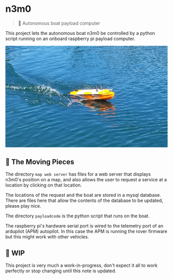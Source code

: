 # n3m0
> 🚤 Autonomous boat payload computer

This project lets the autonomous boat n3m0 be controlled by a python script running on an onboard raspberry pi payload computer.

![boat pic](https://github.com/DAVFoundation/n3m0/blob/master/20170615_155019-crop.jpg)

## 🔧 The Moving Pieces

The directory `map web server` has files for a web server that displays n3m0's position on a map,
and also allows the user to request a service at a location by clicking on that location.

The locations of the request and the boat are stored in a mysql database. There are files here that allow the contents of the database to be updated, please play nice.

The directory `payloadcode` is the python script that runs on the boat.  

The raspberry pi's hardware serial port is wired to the telemetry port of an ardupilot (APM) autopilot.
In this case the APM is running the rover firmware but this might work with other vehicles.

## 🚧 WIP

This project is very much a work-in-progress, don't expect it all to work perfectly or stop changing until this note is updated.

